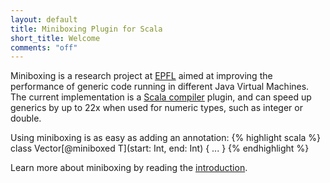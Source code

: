 ```yaml
---
layout: default
title: Miniboxing Plugin for Scala
short_title: Welcome
comments: "off"
---
```


Miniboxing is a research project at [EPFL](http://lamp.epfl.ch) aimed at improving the performance of generic code running in different Java Virtual Machines. The current implementation is a [Scala compiler](http://scala-lang.org) plugin, and can speed up generics by up to 22x when used for numeric types, such as integer or double.

Using miniboxing is as easy as adding an annotation:
{% highlight scala %}
class Vector[@miniboxed T](start: Int, end: Int) {
  ...
}
{% endhighlight %}

Learn more about miniboxing by reading the [introduction](intro.html).
